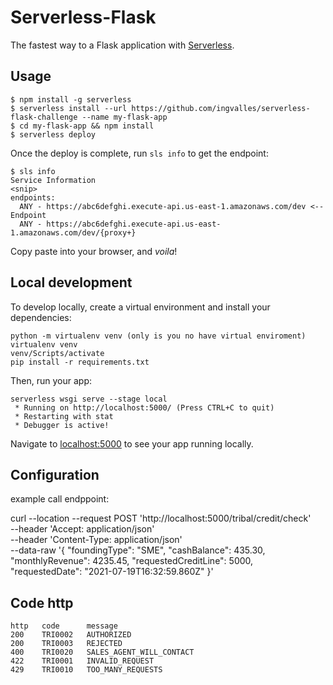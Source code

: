 # Serverless-Flask

The fastest way to a Flask application with [Serverless](https://github.com/serverless/serverless).

## Usage

```
$ npm install -g serverless
$ serverless install --url https://github.com/ingvalles/serverless-flask-challenge --name my-flask-app
$ cd my-flask-app && npm install
$ serverless deploy
```

Once the deploy is complete, run `sls info` to get the endpoint:

```
$ sls info
Service Information
<snip>
endpoints:
  ANY - https://abc6defghi.execute-api.us-east-1.amazonaws.com/dev <-- Endpoint
  ANY - https://abc6defghi.execute-api.us-east-1.amazonaws.com/dev/{proxy+}
```

Copy paste into your browser, and _voila_!

## Local development

To develop locally, create a virtual environment and install your dependencies:

```
python -m virtualenv venv (only is you no have virtual enviroment)
virtualenv venv
venv/Scripts/activate
pip install -r requirements.txt
```

Then, run your app:

```
serverless wsgi serve --stage local
 * Running on http://localhost:5000/ (Press CTRL+C to quit)
 * Restarting with stat
 * Debugger is active!
```

Navigate to [localhost:5000](http://localhost:5000) to see your app running locally.

## Configuration
example call endppoint:

curl --location --request POST 'http://localhost:5000/tribal/credit/check' \
--header 'Accept: application/json' \
--header 'Content-Type: application/json' \
--data-raw '{
    "foundingType": "SME",
    "cashBalance": 435.30,
    "monthlyRevenue": 4235.45,
    "requestedCreditLine": 5000,
    "requestedDate": "2021-07-19T16:32:59.860Z"
}'

## Code http
```
http   code      message
200    TRI0002   AUTHORIZED
200    TRI0003   REJECTED
400    TRI0020   SALES_AGENT_WILL_CONTACT
422    TRI0001   INVALID_REQUEST
429    TRI0010   TOO_MANY_REQUESTS          
```
